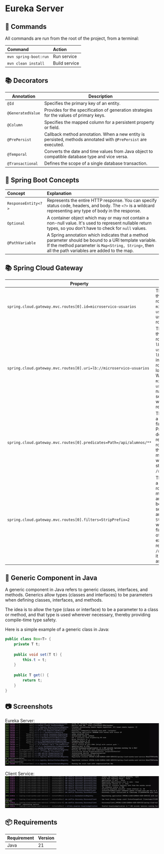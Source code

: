 # Eureka Server

## 🧞 Commands

All commands are run from the root of the project, from a terminal:

| Command                   | Action                                           |
| :------------------------ | :----------------------------------------------- |
| `mvn spring-boot:run`             | Run service                            |
| `mvn clean install`             | Build service                            |

## 📚 Decorators
| Annotation     | Description |
| -------------- | ----------- |
| `@Id`          | Specifies the primary key of an entity. |
| `@GeneratedValue` | Provides for the specification of generation strategies for the values of primary keys. |
| `@Column`      | Specifies the mapped column for a persistent property or field. |
| `@PrePersist`  | Callback method annotation. When a new entity is persisted, methods annotated with `@PrePersist` are executed. |
| `@Temporal`    | Converts the date and time values from Java object to compatible database type and vice versa. |
| `@Transactional` | Defines the scope of a single database transaction. |


## 📝 Spring Boot Concepts

| Concept | Explanation |
| :------ | :---------- |
| `ResponseEntity<?>` | Represents the entire HTTP response. You can specify status code, headers, and body. The `<?>` is a wildcard representing any type of body in the response. |
| `Optional` | A container object which may or may not contain a non-null value. It's used to represent nullable return types, so you don't have to check for `null` values. |
| `@PathVariable` | A Spring annotation which indicates that a method parameter should be bound to a URI template variable. If the method parameter is `Map<String, String>`, then all the path variables are added to the map. |


## 📚 Spring Cloud Gateway

| Property | Description |
| --- | --- |
| `spring.cloud.gateway.mvc.routes[0].id=microservico-usuarios` | This line is setting the ID of the first route (index 0) to `microservico-usuarios`. The ID is used to identify the route. |
| `spring.cloud.gateway.mvc.routes[0].uri=lb://microservico-usuarios` | This line is setting the URI of the first route to `lb://microservico-usuarios`. The `lb://` prefix indicates that this route will use a load-balanced WebClient. `microservico-usuarios` is the name of the service this route will forward requests to. |
| `spring.cloud.gateway.mvc.routes[0].predicates=Path=/api/alumnos/**` | This line is setting a predicate for the first route. Predicates determine if a request matches a route. In this case, the route will match any request where the path starts with `/api/alumnos/`. |
| `spring.cloud.gateway.mvc.routes[0].filters=StripPrefix=2` | This line is setting a filter for the first route. Filters can modify requests and responses before they are sent or after they are received. The `StripPrefix=2` filter will remove the first two segments of the path. For example, if the request path is `/api/alumnos/test`, it will be forwarded as `/test`. |

## 💽 Generic Component in Java

A generic component in Java refers to generic classes, interfaces, and methods. Generics allow types (classes and interfaces) to be parameters when defining classes, interfaces, and methods.

The idea is to allow the type (class or interface) to be a parameter to a class or method, and that type is used wherever necessary, thereby providing compile-time type safety.

Here is a simple example of a generic class in Java:

```java
public class Box<T> {
    private T t;

    public void set(T t) {
        this.t = t;
    }

    public T get() {
        return t;
    }
}
```

## 📷 Screenshots

Eureka Server:
![Screenshot](usuarios/src/main/resources/img/000.png)

Client Service:
![Screenshot](usuarios/src/main/resources/img/0000.png)

## 📦 Requirements

| Requirement | Version |
| :---------- | :------ |
| Java        | 21      |